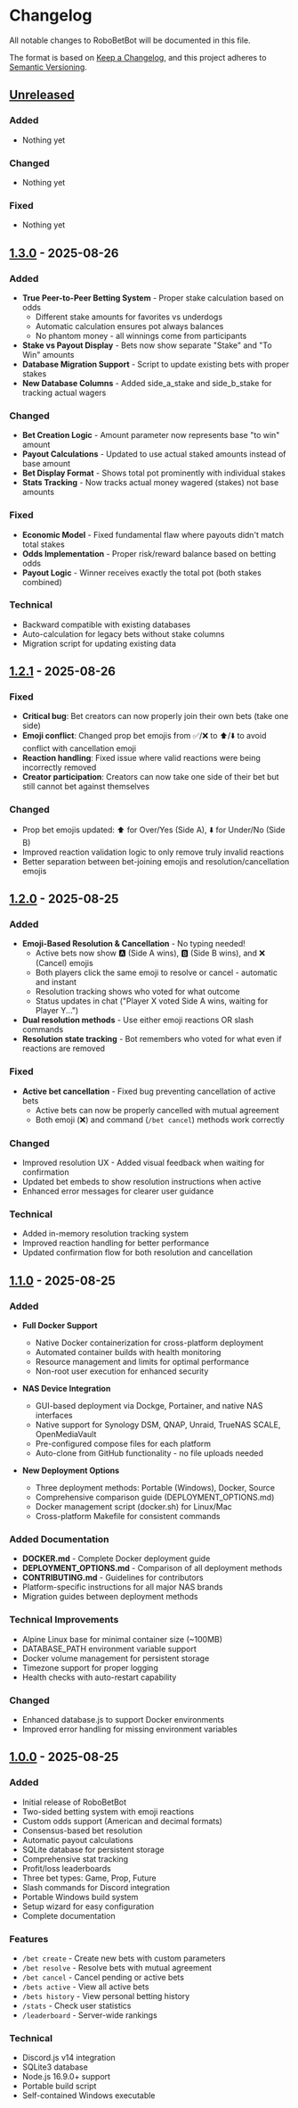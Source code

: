 # Changelog

All notable changes to RoboBetBot will be documented in this file.

The format is based on [Keep a Changelog](https://keepachangelog.com/en/1.0.0/),
and this project adheres to [Semantic Versioning](https://semver.org/spec/v2.0.0.html).

## [Unreleased]

### Added
- Nothing yet

### Changed
- Nothing yet

### Fixed
- Nothing yet

## [1.3.0] - 2025-08-26

### Added
- **True Peer-to-Peer Betting System** - Proper stake calculation based on odds
  - Different stake amounts for favorites vs underdogs
  - Automatic calculation ensures pot always balances
  - No phantom money - all winnings come from participants
- **Stake vs Payout Display** - Bets now show separate "Stake" and "To Win" amounts
- **Database Migration Support** - Script to update existing bets with proper stakes
- **New Database Columns** - Added side_a_stake and side_b_stake for tracking actual wagers

### Changed
- **Bet Creation Logic** - Amount parameter now represents base "to win" amount
- **Payout Calculations** - Updated to use actual staked amounts instead of base amount
- **Bet Display Format** - Shows total pot prominently with individual stakes
- **Stats Tracking** - Now tracks actual money wagered (stakes) not base amounts

### Fixed
- **Economic Model** - Fixed fundamental flaw where payouts didn't match total stakes
- **Odds Implementation** - Proper risk/reward balance based on betting odds
- **Payout Logic** - Winner receives exactly the total pot (both stakes combined)

### Technical
- Backward compatible with existing databases
- Auto-calculation for legacy bets without stake columns
- Migration script for updating existing data

## [1.2.1] - 2025-08-26

### Fixed
- **Critical bug**: Bet creators can now properly join their own bets (take one side)
- **Emoji conflict**: Changed prop bet emojis from ✅/❌ to ⬆️/⬇️ to avoid conflict with cancellation emoji
- **Reaction handling**: Fixed issue where valid reactions were being incorrectly removed
- **Creator participation**: Creators can now take one side of their bet but still cannot bet against themselves

### Changed
- Prop bet emojis updated: ⬆️ for Over/Yes (Side A), ⬇️ for Under/No (Side B)
- Improved reaction validation logic to only remove truly invalid reactions
- Better separation between bet-joining emojis and resolution/cancellation emojis

## [1.2.0] - 2025-08-25

### Added
- **Emoji-Based Resolution & Cancellation** - No typing needed!
  - Active bets now show 🅰️ (Side A wins), 🅱️ (Side B wins), and ❌ (Cancel) emojis
  - Both players click the same emoji to resolve or cancel - automatic and instant
  - Resolution tracking shows who voted for what outcome
  - Status updates in chat ("Player X voted Side A wins, waiting for Player Y...")
- **Dual resolution methods** - Use either emoji reactions OR slash commands
- **Resolution state tracking** - Bot remembers who voted for what even if reactions are removed

### Fixed
- **Active bet cancellation** - Fixed bug preventing cancellation of active bets
  - Active bets can now be properly cancelled with mutual agreement
  - Both emoji (❌) and command (`/bet cancel`) methods work correctly

### Changed
- Improved resolution UX - Added visual feedback when waiting for confirmation
- Updated bet embeds to show resolution instructions when active
- Enhanced error messages for clearer user guidance

### Technical
- Added in-memory resolution tracking system
- Improved reaction handling for better performance
- Updated confirmation flow for both resolution and cancellation

## [1.1.0] - 2025-08-25

### Added
- **Full Docker Support**
  - Native Docker containerization for cross-platform deployment
  - Automated container builds with health monitoring
  - Resource management and limits for optimal performance
  - Non-root user execution for enhanced security

- **NAS Device Integration**
  - GUI-based deployment via Dockge, Portainer, and native NAS interfaces
  - Native support for Synology DSM, QNAP, Unraid, TrueNAS SCALE, OpenMediaVault
  - Pre-configured compose files for each platform
  - Auto-clone from GitHub functionality - no file uploads needed

- **New Deployment Options**
  - Three deployment methods: Portable (Windows), Docker, Source
  - Comprehensive comparison guide (DEPLOYMENT_OPTIONS.md)
  - Docker management script (docker.sh) for Linux/Mac
  - Cross-platform Makefile for consistent commands

### Added Documentation
- **DOCKER.md** - Complete Docker deployment guide
- **DEPLOYMENT_OPTIONS.md** - Comparison of all deployment methods  
- **CONTRIBUTING.md** - Guidelines for contributors
- Platform-specific instructions for all major NAS brands
- Migration guides between deployment methods

### Technical Improvements
- Alpine Linux base for minimal container size (~100MB)
- DATABASE_PATH environment variable support
- Docker volume management for persistent storage
- Timezone support for proper logging
- Health checks with auto-restart capability

### Changed
- Enhanced database.js to support Docker environments
- Improved error handling for missing environment variables

## [1.0.0] - 2025-08-25

### Added
- Initial release of RoboBetBot
- Two-sided betting system with emoji reactions
- Custom odds support (American and decimal formats)
- Consensus-based bet resolution
- Automatic payout calculations
- SQLite database for persistent storage
- Comprehensive stat tracking
- Profit/loss leaderboards
- Three bet types: Game, Prop, Future
- Slash commands for Discord integration
- Portable Windows build system
- Setup wizard for easy configuration
- Complete documentation

### Features
- `/bet create` - Create new bets with custom parameters
- `/bet resolve` - Resolve bets with mutual agreement
- `/bet cancel` - Cancel pending or active bets
- `/bets active` - View all active bets
- `/bets history` - View personal betting history
- `/stats` - Check user statistics
- `/leaderboard` - Server-wide rankings

### Technical
- Discord.js v14 integration
- SQLite3 database
- Node.js 16.9.0+ support
- Portable build script
- Self-contained Windows executable

[Unreleased]: https://github.com/yzRobo/RoboBetBot/compare/v1.3.0...HEAD
[1.3.0]: https://github.com/yzRobo/RoboBetBot/compare/v1.2.1...v1.3.0
[1.2.1]: https://github.com/yzRobo/RoboBetBot/compare/v1.2.0...v1.2.1
[1.2.0]: https://github.com/yzRobo/RoboBetBot/compare/v1.1.0...v1.2.0
[1.1.0]: https://github.com/yzRobo/RoboBetBot/compare/v1.0.0...v1.1.0
[1.0.0]: https://github.com/yzRobo/RoboBetBot/releases/tag/v1.0.0
